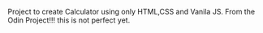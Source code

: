 Project to create Calculator using only HTML,CSS and Vanila JS. From the Odin Project!!!
this is not perfect yet. 